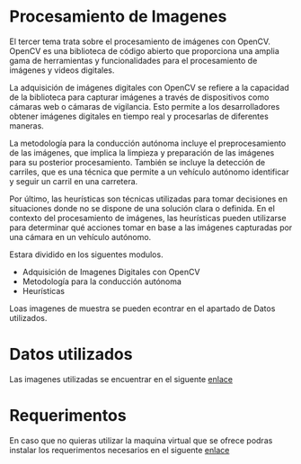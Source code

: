 # Procesamiento de Imagenes
El tercer tema trata sobre el procesamiento de imágenes con OpenCV. OpenCV es una biblioteca de código abierto que proporciona una amplia gama de herramientas y funcionalidades para el procesamiento de imágenes y videos digitales.

La adquisición de imágenes digitales con OpenCV se refiere a la capacidad de la biblioteca para capturar imágenes a través de dispositivos como cámaras web o cámaras de vigilancia. Esto permite a los desarrolladores obtener imágenes digitales en tiempo real y procesarlas de diferentes maneras.

La metodología para la conducción autónoma incluye el preprocesamiento de las imágenes, que implica la limpieza y preparación de las imágenes para su posterior procesamiento. También se incluye la detección de carriles, que es una técnica que permite a un vehículo autónomo identificar y seguir un carril en una carretera.

Por último, las heurísticas son técnicas utilizadas para tomar decisiones en situaciones donde no se dispone de una solución clara o definida. En el contexto del procesamiento de imágenes, las heurísticas pueden utilizarse para determinar qué acciones tomar en base a las imágenes capturadas por una cámara en un vehículo autónomo.

Estara dividido en los siguentes modulos.
 - Adquisición de Imagenes Digitales con OpenCV
 - Metodología para la conducción autónoma
 - Heurísticas
 
Loas imagenes de muestra se pueden econtrar en el apartado de Datos utilizados.
 

# Datos utilizados
Las imagenes utilizadas se encuentrar en el siguente [enlace](https://github.com/jsaldivar1937/EIR-2022-2023-UAZ/tree/main/ImagenesEIR) 

# Requerimentos
En caso que no quieras utilizar la maquina virtual que se ofrece podras instalar los requerimentos necesarios en el siguente [enlace](https://github.com/jsaldivar1937/EIR-2022-2023-UAZ/blob/main/Requerimentos/README.md)

